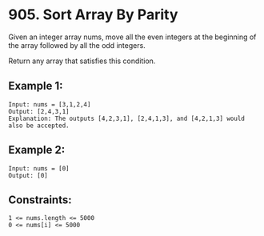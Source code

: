 # 905. Sort Array By Parity
  
Given an integer array nums, move all the even integers at the beginning of the array followed by all the odd integers.

Return any array that satisfies this condition.

## Example 1:

    Input: nums = [3,1,2,4]
    Output: [2,4,3,1]
    Explanation: The outputs [4,2,3,1], [2,4,1,3], and [4,2,1,3] would also be accepted.

## Example 2:

    Input: nums = [0]
    Output: [0]

## Constraints:

    1 <= nums.length <= 5000
    0 <= nums[i] <= 5000
